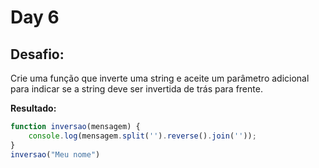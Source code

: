 # Day 6

## Desafio:
Crie uma função que inverte uma string e aceite um parâmetro adicional para indicar se a string deve ser invertida de trás para frente.

**Resultado:**

```javascript
function inversao(mensagem) {
    console.log(mensagem.split('').reverse().join(''));
}
inversao("Meu nome")